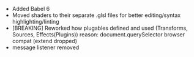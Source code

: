 - Added Babel 6
- Moved shaders to their separate .glsl files for better editing/syntax highlighting/linting
- [BREAKING] Reworked how plugables defined and used (Transforms, Sources, Effects(Plugins))
reason: document.querySelector browser compat (extend dropped)
- message listener removed
